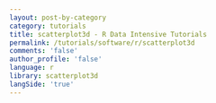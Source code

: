 ```yaml
---
layout: post-by-category
category: tutorials
title: scatterplot3d - R Data Intensive Tutorials
permalink: /tutorials/software/r/scatterplot3d
comments: 'false'
author_profile: 'false'
language: r
library: scatterplot3d
langSide: 'true'
---
```


